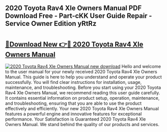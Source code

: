 ## 2020 Toyota Rav4 Xle Owners Manual PDF Download Free - Part-cKK User Guide Repair - Service Owner Edition yRtRz

# <h2><a href="http://cf11240.oget.top/?id=2020+Toyota+Rav4+Xle+Owners+Manual">🔗Download New 👉🔴 2020 Toyota Rav4 Xle Owners Manual</a></h2>

[![2020 Toyota Rav4 Xle Owners Manual new download](https://i.imgur.com/5g1atiW.png)](http://cf11240.oget.top/?id=2020+Toyota+Rav4+Xle+Owners+Manual)
Hello and welcome to the user manual for your newly received 2020 Toyota Rav4 Xle Owners Manual. This guide is here to help you understand and operate your product successfully. You will find clear instructions for installation, usage, maintenance, and troubleshooting. Before you start using your 2020 Toyota Rav4 Xle Owners Manual, we recommend reading this user guide carefully. It contains essential information on product setup, operation, maintenance, and troubleshooting, ensuring that you are able to use the product effectively and efficiently. Your new 2020 Toyota Rav4 Xle Owners Manual features a powerful engine and innovative features for exceptional performance. Your Satisfaction is Guaranteed 2020 Toyota Rav4 Xle Owners Manual. We stand behind the quality of our products and services.
